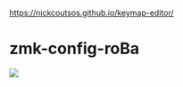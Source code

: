 
https://nickcoutsos.github.io/keymap-editor/

# zmk-config-roBa

<img src="keymap-drawer/roBa.svg" >
